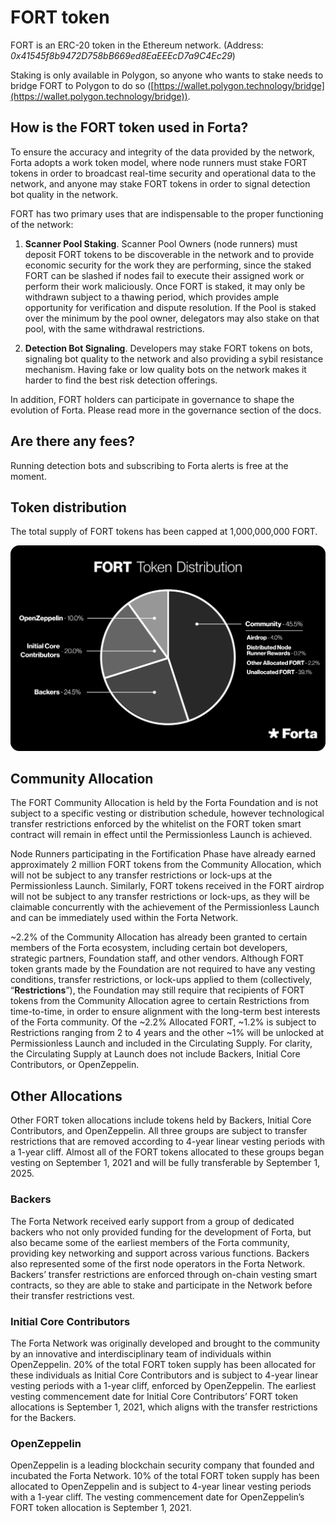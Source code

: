 # FORT token

FORT is an ERC-20 token in the Ethereum network. (Address: *0x41545f8b9472D758bB669ed8EaEEEcD7a9C4Ec29*)

Staking is only available in Polygon, so anyone who wants to stake needs to bridge FORT to Polygon to do so ([https://wallet.polygon.technology/bridge](https://wallet.polygon.technology/bridge)).  

## How is the FORT token used in Forta?

To ensure the accuracy and integrity of the data provided by the network, Forta adopts a work token model, where node runners must stake FORT tokens in order to broadcast real-time security and operational data to the network, and anyone may stake FORT tokens in order to signal detection bot quality in the network.

FORT has two primary uses that are indispensable to the proper functioning of the network:

1. **Scanner Pool Staking**. Scanner Pool Owners (node runners) must deposit FORT tokens to be discoverable in the network and to provide economic security for the work they are performing, since the staked FORT can be slashed if nodes fail to execute their assigned work or perform their work maliciously. Once FORT is staked, it may only be withdrawn subject to a thawing period, which provides ample opportunity for verification and dispute resolution. If the Pool is staked over the minimum by the pool owner, delegators may also stake on that pool, with the same withdrawal restrictions.

2. **Detection Bot Signaling**. Developers may stake FORT tokens on bots, signaling bot quality to the network and also providing a sybil resistance mechanism. Having fake or low quality bots on the network makes it harder to find the best risk detection offerings.

In addition, FORT holders can participate in governance to shape the evolution of Forta. Please read more in the governance section of the docs.

## Are there any fees?

Running detection bots and subscribing to Forta alerts is free at the moment.

## Token distribution

The total supply of FORT tokens has been capped at 1,000,000,000 FORT.

![FORT Token Distribution](token-distribution.png)

## Community Allocation

The FORT Community Allocation is held by the Forta Foundation and is not subject to a specific vesting or distribution schedule, however technological transfer restrictions enforced by the whitelist on the FORT token smart contract will remain in effect until the Permissionless Launch is achieved. 

Node Runners participating in the Fortification Phase have already earned approximately 2 million FORT tokens from the Community Allocation, which will not be subject to any transfer restrictions or lock-ups at the Permissionless Launch. Similarly, FORT tokens received in the FORT airdrop will not be subject to any transfer restrictions or lock-ups, as they will be claimable concurrently with the achievement of the Permissionless Launch and can be immediately used within the Forta Network. 

~2.2% of the Community Allocation has already been granted to certain members of the Forta ecosystem, including certain bot developers, strategic partners, Foundation staff, and other vendors. Although FORT token grants made by the Foundation are not required to have any vesting conditions, transfer restrictions, or lock-ups applied to them (collectively, “**Restrictions**”), the Foundation may still require that recipients of FORT tokens from the Community Allocation agree to certain Restrictions from time-to-time, in order to ensure alignment with the long-term best interests of the Forta community. Of the ~2.2% Allocated FORT, ~1.2% is subject to Restrictions ranging from 2 to 4 years and the other ~1% will be unlocked at Permissionless Launch and included in the Circulating Supply. For clarity, the Circulating Supply at Launch does not include Backers, Initial Core Contributors, or OpenZeppelin.

## Other Allocations

Other FORT token allocations include tokens held by Backers, Initial Core Contributors, and OpenZeppelin. All three groups are subject to transfer restrictions that are removed according to 4-year linear vesting periods with a 1-year cliff. Almost all of the FORT tokens allocated to these groups began vesting on September 1, 2021 and will be fully transferable by September 1, 2025.

### Backers

The Forta Network received early support from a group of dedicated backers who not only provided funding for the development of Forta, but also became some of the earliest members of the Forta community, providing key networking and support across various functions. Backers also represented some of the first node operators in the Forta Network. Backers’ transfer restrictions are enforced through on-chain vesting smart contracts, so they are able to stake and participate in the Network before their transfer restrictions vest.

### Initial Core Contributors

The Forta Network was originally developed and brought to the community by an innovative and interdisciplinary team of individuals within OpenZeppelin. 20% of the total FORT token supply has been allocated for these individuals as Initial Core Contributors and is subject to 4-year linear vesting periods with a 1-year cliff, enforced by OpenZeppelin. The earliest vesting commencement date for Initial Core Contributors’ FORT token allocations is September 1, 2021, which aligns with the transfer restrictions for the Backers.

### OpenZeppelin

OpenZeppelin is a leading blockchain security company that founded and incubated the Forta Network. 10% of the total FORT token supply has been allocated to OpenZeppelin and is subject to 4-year linear vesting periods with a 1-year cliff. The vesting commencement date for OpenZeppelin’s FORT token allocation is September 1, 2021. 
